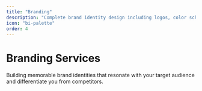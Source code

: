 ```yaml
---
title: "Branding"
description: "Complete brand identity design including logos, color schemes, and brand guidelines"
icon: "bi-palette"
order: 4
---
```


# Branding Services

Building memorable brand identities that resonate with your target audience and differentiate you from competitors.
